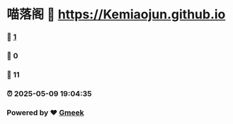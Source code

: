 # 喵落阁 :link: https://Kemiaojun.github.io 
### :page_facing_up: [1](https://Kemiaojun.github.io/tag.html) 
### :speech_balloon: 0 
### :hibiscus: 11 
### :alarm_clock: 2025-05-09 19:04:35 
### Powered by :heart: [Gmeek](https://github.com/Meekdai/Gmeek)
